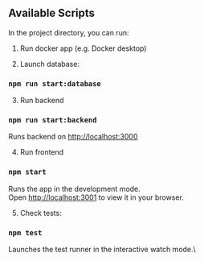 ## Available Scripts

In the project directory, you can run:

1. Run docker app (e.g. Docker desktop)

2. Launch database:
### `npm run start:database`

3. Run backend
### `npm run start:backend`

Runs backend on [http://localhost:3000](http://localhost:3000)

4. Run frontend
### `npm start`

Runs the app in the development mode.\
Open [http://localhost:3001](http://localhost:3001) to view it in your browser.

5. Check tests:
### `npm test`

Launches the test runner in the interactive watch mode.\
